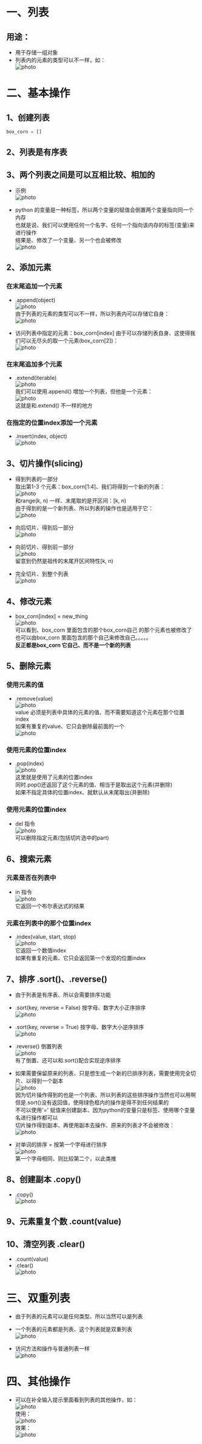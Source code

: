 # 一、列表

## 用途：
* 用于存储一组对象
* 列表内的元素的类型可以不一样，如：  
![photo](0000-photos/0035.png)  



# 二、基本操作

## 1、创建列表
```javascript
box_corn = []
```

## 2、列表是有序表
## 3、两个列表之间是可以互相比较、相加的
* 示例  
![photo](0000-photos/0053.png)  

* python 的变量是一种标签，所以两个变量的赋值会倒置两个变量指向同一个内存  
也就是说、我们可以使用任何一个名字、任何一个指向该内存的标签(变量)来进行操作  
结果是、修改了一个变量、另一个也会被修改  
![photo](0000-photos/0058.png)  


## 2、添加元素
### 在末尾追加一个元素
* .append(object)  
![photo](0000-photos/0034.png)  
由于列表的元素的类型可以不一样，所以列表内可以存储它自身：  
![photo](0000-photos/0036.png)  

* 访问列表中指定的元素：box_corn[index]
由于可以存储列表自身、这使得我们可以无尽头的取一个元素(box_corn[2])：  
![photo](0000-photos/0038.png)  

### 在末尾追加多个元素
* .extend(iterable)  
![photo](0000-photos/0044.png)  
我们可以使用.append() 增加一个列表，但他是一个元素：  
![photo](0000-photos/0045.png)  
这就是和.extend() 不一样的地方  


### 在指定的位置index添加一个元素
* .insert(index, object)  
![photo](0000-photos/0046.png)  



## 3、切片操作(slicing)
* 得到列表的一部分  
取出第1-3 个元素：box_corn[1:4]、我们将得到一个新的列表：  
![photo](0000-photos/0037.png)  
和range(k, n) 一样、末尾取的是开区间：[k, n)  
由于得到的是一个新列表、所以列表的操作也是适用于它：  
![photo](0000-photos/0039.png)  

* 向后切片、得到后一部分  
![photo](0000-photos/0040.png)  

* 向前切片、得到前一部分  
![photo](0000-photos/0041.png)  
留意到仍然是祖传的末尾开区间特性[k, n)  

* 完全切片、到整个列表  
![photo](0000-photos/0042.png)  

## 4、修改元素
* box_corn[index] = new_thing  
![photo](0000-photos/0043.png)  
可以看到、box_corn 里面包含的那个box_corn自己 的那个元素也被修改了  
也可以由box_corn 里面包含的那个自己来修改自己。。。。。  
__反正都是box_corn 它自己、而不是一个新的列表__  


## 5、删除元素
### 使用元素的值
* .remove(value)  
![photo](0000-photos/0047.png)  
value 必须是列表中具体的元素的值、而不需要知道这个元素在那个位置index  
如果有重复的value、它只会删除最前面的一个  
![photo](0000-photos/0052.png)  

### 使用元素的位置index
* .pop(index)  
![photo](0000-photos/0048.png)  
这里就是使用了元素的位置index  
同时.pop()还返回了这个元素的值、相当于是取出这个元素(并删除)  
如果不指定具体的位置index、就默认从末尾取出(并删除)  

### 使用元素的位置index
* del 指令  
![photo](0000-photos/0049.png)  
可以删除指定元素(包括切片选中的part)  


## 6、搜索元素
### 元素是否在列表中
* in 指令  
![photo](0000-photos/0050.png)  
它返回一个布尔表达式的结果  

### 元素在列表中的那个位置index
* .index(value, start, stop)  
![photo](0000-photos/0051.png)  
它返回一个数值index  
如果有重复的元素、它只会返回第一个发现的位置index  

## 7、排序 .sort()、.reverse()
* 由于列表是有序表、所以会需要排序功能  

* .sort(key, reverse = False) 按字母、数字大小正序排序  
![photo](0000-photos/0054.png)  

* .sort(key, reverse = True) 按字母、数字大小逆序排序  
![photo](0000-photos/0056.png)  

* .reverse() 倒置列表  
![photo](0000-photos/0055.png)  
有了倒置、还可以和.sort()配合实现逆序排序  

* 如果需要保留原来的列表、只是想生成一个新的已排序列表，需要使用完全切片、以得到一个副本  
![photo](0000-photos/0057.png)  
因为切片操作得到的也是一个列表、所以列表的这些排序操作当然也可以用啊  
但是.sort()没有返回值，使用绿色框内的操作是得不到任何结果的  
不可以使用'=' 赋值来创建副本、因为python的变量只是标签、使用哪个变量名进行操作都可以  
切片操作得到副本、再使用副本去操作、原来的列表才不会被修改：  
![photo](0000-photos/0059.png)  

* 对单词的排序 = 按第一个字母进行排序  
![photo](0000-photos/0064.png)  
第一个字母相同、则比较第二个，以此类推

## 8、创建副本 .copy()
* .copy()  
![photo](0000-photos/0060.png)  

## 9、元素重复个数 .count(value)
## 10、清空列表 .clear()
* .count(value)  
* .clear()  
![photo](0000-photos/0061.png)  


# 三、双重列表
* 由于列表的元素可以是任何类型、所以当然可以是列表  
* 一个列表的元素都是列表、这个列表就是双重列表  
![photo](0000-photos/0062.png)  

* 访问方法和操作与普通列表一样  
![photo](0000-photos/0062.png)  

# 四、其他操作
* 可以在补全输入提示里面看到列表的其他操作，如：  
![photo](0000-photos/0080.png)  
使用：  
![photo](0000-photos/0081.png)  
效果：  
![photo](0000-photos/0082.png)  